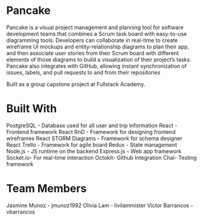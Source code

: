 # Pancake
Pancake is a visual project management and planning tool for software development teams that combines a Scrum task board with easy-to-use diagramming tools.  Developers can collaborate in real-time to create wireframe UI mockups and entity-relationship diagrams to plan their app, and then associate user stories from their Scrum board with different elements of those diagrams to build a visualization of their project’s tasks.  Pancake also integrates with GitHub, allowing instant synchronization of issues, labels, and pull requests to and from their repositories

Built as a group capstone project at Fullstack Academy.

# Built With
PostgreSQL - Database used for all user and trip information
React - Frontend framework
React RnD - Framework for designing frontend wireframes
React STORM Diagrams - Framework for schema designer
React Trello - Framework for agile board
Redux - State management
Node.js - JS runtime on the backend
Express.js - Web app framework
Socket.io- For real-time interaction
Octokit- Github Integration
Chai- Testing framework

# Team Members
Jasmine Munoz - jmunoz1992
Olivia Lam - livilammister
Victor Barrancos - vbarrancos

